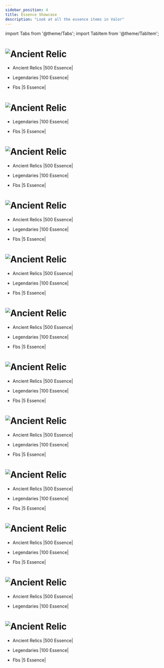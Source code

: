 ```yaml
---
sidebar_position: 4
title: Essence Showcase
description: "Look at all the essence items in Valor"
---
```


import Tabs from '@theme/Tabs';
import TabItem from '@theme/TabItem';

<Tabs>
  <TabItem value="Cosmic" label="Cosmic" default>
    
# ![Ancient Relic](https://cdn.discordapp.com/attachments/1187552567295758487/1205887579778584576/CosmicHeader.png?ex=65da0153&is=65c78c53&hm=aeb170d516c979c857a9d8b76b267d19809a8306abb5cac900757c5c0bffdd2d&) 

- Ancient Relics |500 Essence|

- Legendaries |100 Essence|

- Fbs |5 Essence|

 </TabItem>
  <TabItem value="Divine" label="Divine">

# ![Ancient Relic](https://cdn.discordapp.com/attachments/1187552567295758487/1205891682277785630/DivineHeader.png?ex=65da0525&is=65c79025&hm=68e590037e47dc37fb1e1abfb7ff1d37cc649bb5ebf7d2c7e9440f6d4bdf8c57&)

- Legendaries |100 Essence|

- Fbs |5 Essence|

 </TabItem>
  <TabItem value="Elemental" label="Elemental">

# ![Ancient Relic](https://cdn.discordapp.com/attachments/1187552567295758487/1205892208486645840/ElementalHeader.png?ex=65da05a2&is=65c790a2&hm=778e8b56c92f443d83b357eacdb532baa94ba4ee3672393e15e1bf2fc9cc75ae&)

- Ancient Relics |500 Essence|

- Legendaries |100 Essence|

- Fbs |5 Essence|

 </TabItem>
  <TabItem value="Fallen" label="Fallen">

# ![Ancient Relic](https://github.com/Valor-Inc/Wiki/assets/154475841/e2ab8daf-194c-4a93-9c00-d03e3c784493)


- Ancient Relics |500 Essence|

- Legendaries |100 Essence|

- Fbs |5 Essence|

 </TabItem>
  <TabItem value="Madgod" label="Madgod">

# ![Ancient Relic](https://cdn.discordapp.com/attachments/1187552567295758487/1205893045904609331/MadGodHeader.png?ex=65da066a&is=65c7916a&hm=2b39f532bb5201359f86cec79177af2bc8b614d42cfce01acd0c686c3a7eb1ac&)


- Ancient Relics |500 Essence|

- Legendaries |100 Essence|

- Fbs |5 Essence|

 </TabItem>
  <TabItem value="Mortal" label="Mortal" default>

# ![Ancient Relic](https://cdn.discordapp.com/attachments/1187552567295758487/1205893406153248788/MortalHeader.png?ex=65da06c0&is=65c791c0&hm=7a7363113990c84336cb5382eccc21c50734c022dfa0034e4569f7c18e4ea8df&)


- Ancient Relics |500 Essence|

- Legendaries |100 Essence|

- Fbs |5 Essence|

 </TabItem>
  <TabItem value="Mystical" label="Mystical">

# ![Ancient Relic](https://cdn.discordapp.com/attachments/1187552567295758487/1205893817807667310/MysticalHeader.png?ex=65da0722&is=65c79222&hm=3d0e0d21f61048380ae9ea06364123054876c97f76e1e6a98889a477419350c0&)


- Ancient Relics |500 Essence|

- Legendaries |100 Essence|

- Fbs |5 Essence|

 </TabItem>
  <TabItem value="Sidonic" label="Sidonic">

# ![Ancient Relic](https://cdn.discordapp.com/attachments/1187552567295758487/1205894161580953661/SidonicHeader.png?ex=65da0774&is=65c79274&hm=8a6ae08afa8bb738d23d25453a80315e986e7ba1eeef41dae473ac82ffec0b0f&)


- Ancient Relics |500 Essence|

- Legendaries |100 Essence|

- Fbs |5 Essence|

</TabItem>
  <TabItem value="Terradian" label="Terradian">

# ![Ancient Relic](https://cdn.discordapp.com/attachments/1187552567295758487/1205894517186891796/TerradianHeader.png?ex=65da07c9&is=65c792c9&hm=bdba8a9735fa0d131a87ed9cb67726df64b6ce18651d5fb7c4fe48b0aaf33467&)

- Ancient Relics |500 Essence|

- Legendaries |100 Essence|

- Fbs |5 Essence|

 </TabItem>
  <TabItem value="Titan" label="Titan">
    
# ![Ancient Relic](https://cdn.discordapp.com/attachments/1187552567295758487/1205895125969018950/TitanHeader.png?ex=65da085a&is=65c7935a&hm=db360689d8051c1a21246e8a002bc60aa8c79637af1e5b8f953b857ef375d30f&)

- Ancient Relics |500 Essence|

- Legendaries |100 Essence|

- Fbs |5 Essence|

 </TabItem>
  <TabItem value="Truvixian" label="Truvixian">

# ![Ancient Relic](https://cdn.discordapp.com/attachments/1187552567295758487/1205895111771160586/TruvixianHeader.png?ex=65da0857&is=65c79357&hm=aee5a3813fcb802c7b08cc609a6cdcced0d7fbfebacc7d3d77c3f30fbf774c1e&)

- Ancient Relics |500 Essence|

- Legendaries |100 Essence|

 </TabItem>
  <TabItem value="Zol" label="Zol">

# ![Ancient Relic](https://cdn.discordapp.com/attachments/1187552567295758487/1205895100190949456/ZolHeader.png?ex=65da0854&is=65c79354&hm=d3ce1cd26e1ed55d97be24cbf359f0c3fae8d92a23c46d7076c5de24504de38c&)

- Ancient Relics |500 Essence|

- Legendaries |100 Essence|

- Fbs |5 Essence|

</TabItem>
</Tabs>
